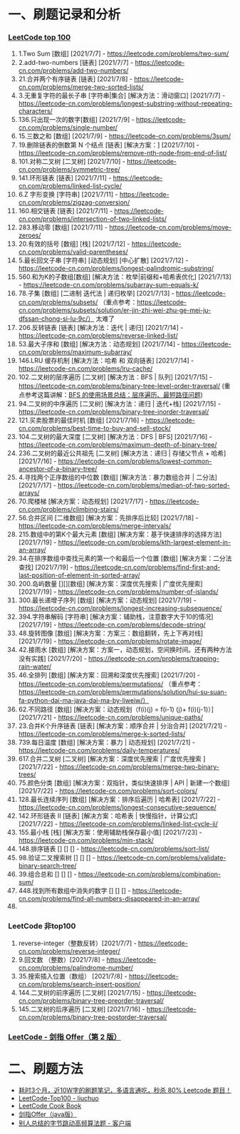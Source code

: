 # 一、刷题记录和分析

### [LeetCode top 100](https://leetcode-cn.com/problem-list/2cktkvj/) 

1. 1.Two Sum [数组] [2021/7/7] - https://leetcode.com/problems/two-sum/ 
2. 2.add-two-numbers [链表] [2021/7/7] - https://leetcode-cn.com/problems/add-two-numbers/
3. 21.合并两个有序链表 [链表]  [2021/7/8] - https://leetcode-cn.com/problems/merge-two-sorted-lists/
4. 3.无重复字符的最长子串 [字符串|集合] [解决方法：滑动窗口] [2021/7/7] -  https://leetcode-cn.com/problems/longest-substring-without-repeating-characters/
5. 136.只出现一次的数字[数组] [2021/7/9] - https://leetcode-cn.com/problems/single-number/
6. 15.三数之和 [数组] [2021/7/9] - https://leetcode-cn.com/problems/3sum/
7. 19.删除链表的倒数第 N 个结点 [链表] [解决方案：] [2021/7/10] - https://leetcode-cn.com/problems/remove-nth-node-from-end-of-list/
8. 101.对称二叉树 [二叉树] [2021/7/10] -  https://leetcode-cn.com/problems/symmetric-tree/
9. 141.环形链表 [链表] [2021/7/11]  -  https://leetcode-cn.com/problems/linked-list-cycle/
10. 6.Z 字形变换 [字符串] [2021/7/11]  -  https://leetcode-cn.com/problems/zigzag-conversion/
11. 160.相交链表 [链表] [2021/7/11] - https://leetcode-cn.com/problems/intersection-of-two-linked-lists/
12. 283.移动零 [数组] [2021/7/11]  -  https://leetcode-cn.com/problems/move-zeroes/
13. 20.有效的括号 [数组] [栈] [2021/7/12]  -  https://leetcode-cn.com/problems/valid-parentheses/
14. 5.最长回文子串 [字符串] [动态规划] [中心扩散] [2021/7/12]  -  https://leetcode-cn.com/problems/longest-palindromic-substring/
15. 560.和为K的子数组[数组] [解决方法：枚举|前缀和+哈希表优化] [2021/7/13] - https://leetcode-cn.com/problems/subarray-sum-equals-k/
16. 78.子集 [数组] [二进制 迭代法 | 递归枚举] [2021/7/13]  -  https://leetcode-cn.com/problems/subsets/    （重点参考：https://leetcode-cn.com/problems/subsets/solution/er-jin-zhi-wei-zhu-ge-mei-ju-dfssan-chong-si-lu-9c/） 太难了
17. 206.反转链表 [链表] [解决方法：迭代 | 递归] [2021/7/14]  -  https://leetcode-cn.com/problems/reverse-linked-list/
18. 53.最大子序和 [数组] [解决方法：动态规划] [2021/7/14]  -  https://leetcode-cn.com/problems/maximum-subarray/
19. 146.LRU 缓存机制 [解决方法：哈希 和 双向链表] [2021/7/14]  -  https://leetcode-cn.com/problems/lru-cache/
20. 102.二叉树的层序遍历 [二叉树] [解决方法：BFS | 队列] [2021/7/15]  -  https://leetcode-cn.com/problems/binary-tree-level-order-traversal/  (重点参考这篇讲解：[BFS 的使用场景总结：层序遍历、最短路径问题](https://leetcode-cn.com/problems/binary-tree-level-order-traversal/solution/bfs-de-shi-yong-chang-jing-zong-jie-ceng-xu-bian-l/))
21. 94.二叉树的中序遍历 [二叉树] [解决方法：递归 | 迭代+栈] [2021/7/15]  -  https://leetcode-cn.com/problems/binary-tree-inorder-traversal/
22. 121.买卖股票的最佳时机 [数组] [2021/7/16]  -  https://leetcode-cn.com/problems/best-time-to-buy-and-sell-stock/
23. 104.二叉树的最大深度 [二叉树] [解决方法：DFS | BFS] [2021/7/16]  -  https://leetcode-cn.com/problems/maximum-depth-of-binary-tree/
24. 236.二叉树的最近公共祖先 [二叉树] [解决方法：递归 | 存储父节点 + 哈希] [2021/7/16]  -  https://leetcode-cn.com/problems/lowest-common-ancestor-of-a-binary-tree/
25. 4.寻找两个正序数组的中位数 [数组] [解决方法：暴力数组合并 | 二分法] [2021/7/17]   -  https://leetcode-cn.com/problems/median-of-two-sorted-arrays/
26. 70.爬楼梯  [解决方案：动态规划] [2021/7/17]  -  https://leetcode-cn.com/problems/climbing-stairs/
27. 56.合并区间 [二维数组] [解决方案：先排序后比较] [2021/7/18] -  https://leetcode-cn.com/problems/merge-intervals/
28. 215.数组中的第K个最大元素 [数组] [解决方案：基于快速排序的选择方法] [2021/7/19]  -  https://leetcode-cn.com/problems/kth-largest-element-in-an-array/
29. 34.在排序数组中查找元素的第一个和最后一个位置 [数组] [解决方案：二分法查找] [2021/7/19]  -  https://leetcode-cn.com/problems/find-first-and-last-position-of-element-in-sorted-array/
30. 200.岛屿数量 [][][数组]  [解决方案：深度优先搜索 | 广度优先搜索] [2021/7/19]  -  https://leetcode-cn.com/problems/number-of-islands/
31. 300.最长递增子序列 [数组] [解决方案：动态规划] [2021/7/19]  -  https://leetcode-cn.com/problems/longest-increasing-subsequence/
32.  394.字符串解码 [字符串] [解决方案：辅助栈，注意数字大于10的情况] [2021/7/19]  -  https://leetcode-cn.com/problems/decode-string/
33.  48.旋转图像 [数组] [解决方案：方案三：数组翻转，先上下再对线] [2021/7/19]  -  https://leetcode-cn.com/problems/rotate-image/
34.  42.接雨水 [数组] [解决方案：方案一，动态规划，空间换时间。还有两种方法没有实践] [2021/7/20]  -  https://leetcode-cn.com/problems/trapping-rain-water/
35.  46.全排列 [数组] [解决方案：回溯和深度优先搜索] [2021/7/20]  -  https://leetcode-cn.com/problems/permutations/  （重点参考：https://leetcode-cn.com/problems/permutations/solution/hui-su-suan-fa-python-dai-ma-java-dai-ma-by-liweiw/）
36.  62.不同路径 [数组] [解决方案：动态规划（f(i)(j) = f(i-1) (j)+ f(i)(j-1)）] [2021/7/21]  -  https://leetcode-cn.com/problems/unique-paths/
37.  23.合并K个升序链表 [链表] [解决方案：顺序合并 | 分治合并] [2021/7/21]  -  https://leetcode-cn.com/problems/merge-k-sorted-lists/
38.  739.每日温度 [数组] [解决方案：暴力 | 动态规划] [2021/7/21]  -   https://leetcode-cn.com/problems/daily-temperatures/
39.   617.合并二叉树 [二叉树] [解决方案：深度优先搜索 | 广度优先搜索 ] [2021/7/22]  -  https://leetcode-cn.com/problems/merge-two-binary-trees/
40. 75.颜色分类  [数组] [解决方案：双指针，类似快速排序 | API | 新建一个数组] [2021/7/22]  -  https://leetcode-cn.com/problems/sort-colors/
41.  128.最长连续序列 [数组] [解决方案：排序后遍历 | 哈希表] [2021/7/22] -  https://leetcode-cn.com/problems/longest-consecutive-sequence/
42.  142.环形链表 II [链表] [解决方案：哈希表 | 快慢指针，计算公式] [2021/7/22]  -  https://leetcode-cn.com/problems/linked-list-cycle-ii/
43.  155.最小栈 [栈] [解决方案：使用辅助栈保存最小值] [2021/7/23] -  https://leetcode-cn.com/problems/min-stack/
44.  148.排序链表 [] [] []  -  https://leetcode-cn.com/problems/sort-list/
45.  98.验证二叉搜索树 [] [] []  - https://leetcode-cn.com/problems/validate-binary-search-tree/
46.  39.组合总和  [] [] []   -  https://leetcode-cn.com/problems/combination-sum/
47.  448.找到所有数组中消失的数字  [] [] []  -  https://leetcode-cn.com/problems/find-all-numbers-disappeared-in-an-array/
48. 









### LeetCode 非top100

1. reverse-integer（整数反转）[2021/7/7] - https://leetcode-cn.com/problems/reverse-integer/
2. 9.回文数 （整数）[2021/7/8] - https://leetcode-cn.com/problems/palindrome-number/
4. 35.搜索插入位置（数组） [2021/7/8]  -  https://leetcode-cn.com/problems/search-insert-position/ 
5.  144.二叉树的前序遍历 [二叉树] [2021/7/15] - https://leetcode-cn.com/problems/binary-tree-preorder-traversal/
6.  145.二叉树的后序遍历 [二叉树] [2021/7/16]  -  https://leetcode-cn.com/problems/binary-tree-postorder-traversal/





### [LeetCode - 剑指 Offer（第 2 版）](https://leetcode-cn.com/problem-list/xb9nqhhg/)





# 二、刷题方法

* [耗时3个月，近10W字的刷题笔记，多语言通吃，秒杀 80% Leetcode 题目！](https://juejin.cn/post/6962491739500183588?share_token=e44595f9-2f92-4f1c-b08b-0c72cd5360c4)
* [LeetCode-Top100 - liuchuo](https://github.com/liuchuo/LeetCode-Top100)
* [LeetCode Cook Book](https://books.halfrost.com/leetcode/)
* [剑指Offer（java版）](https://github.com/todorex/Coding-Interviews)
* [别人总结的字节跳动高频算法题 - 客户端](https://github.com/afatcoder/LeetcodeTop/blob/master/bytedance/client.md)